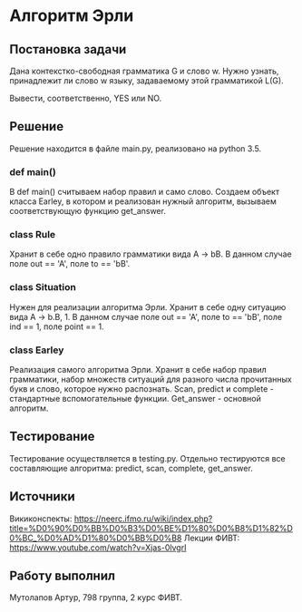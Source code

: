 # Алгоритм Эрли

## Постановка задачи

Дана контекстко-свободная грамматика G и слово w. Нужно узнать, принадлежит ли слово w языку, задаваемому этой грамматикой L(G).

Вывести, соответственно, YES или NO.

## Решение

Решение находится в файле main.py, реализовано на python 3.5.

### def main()

В def main() считываем набор правил и само слово. Создаем объект класса Earley, в котором и реализован нужный алгоритм, вызываем соответствующую функцию get_answer.

### class Rule

Хранит в себе одно правило грамматики вида A -> bB. В данном случае поле out == 'A', поле to == 'bB'.

### class Situation

Нужен для реализации алгоритма Эрли. Хранит в себе одну ситуацию вида A -> b.B, 1. В данном случае поле out == 'A', поле to == 'bB', поле ind == 1, поле point == 1.

### class Earley

Реализация самого алгоритма Эрли. Хранит в себе набор правил грамматики, набор множеств ситуаций для разного числа прочитанных букв и слово, которое нужно распознать. Scan, predict и complete - стандартные вспомогательные функции. Get_answer - основной алгоритм.

## Тестирование

Тестирование осуществляется в testing.py. Отдельно тестируются все составляющие алгоритма: predict, scan, complete, get_answer. 

## Источники

Викиконспекты: https://neerc.ifmo.ru/wiki/index.php?title=%D0%90%D0%BB%D0%B3%D0%BE%D1%80%D0%B8%D1%82%D0%BC_%D0%AD%D1%80%D0%BB%D0%B8
Лекции ФИВТ: https://www.youtube.com/watch?v=Xjas-0lvgrI

## Работу выполнил

Мутолапов Артур, 798 группа, 2 курс ФИВТ.
